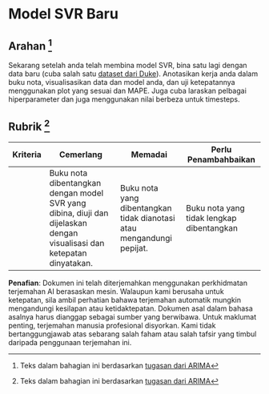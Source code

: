 # Model SVR Baru

## Arahan [^1]

Sekarang setelah anda telah membina model SVR, bina satu lagi dengan data baru (cuba salah satu [dataset dari Duke](http://www2.stat.duke.edu/~mw/ts_data_sets.html)). Anotasikan kerja anda dalam buku nota, visualisasikan data dan model anda, dan uji ketepatannya menggunakan plot yang sesuai dan MAPE. Juga cuba laraskan pelbagai hiperparameter dan juga menggunakan nilai berbeza untuk timesteps.
## Rubrik [^1]

| Kriteria | Cemerlang                                                    | Memadai                                                  | Perlu Penambahbaikan               |
| -------- | ------------------------------------------------------------ | -------------------------------------------------------- | ---------------------------------- |
|          | Buku nota dibentangkan dengan model SVR yang dibina, diuji dan dijelaskan dengan visualisasi dan ketepatan dinyatakan. | Buku nota yang dibentangkan tidak dianotasi atau mengandungi pepijat. | Buku nota yang tidak lengkap dibentangkan |

[^1]:Teks dalam bahagian ini berdasarkan [tugasan dari ARIMA](https://github.com/microsoft/ML-For-Beginners/tree/main/7-TimeSeries/2-ARIMA/assignment.md)

**Penafian**:
Dokumen ini telah diterjemahkan menggunakan perkhidmatan terjemahan AI berasaskan mesin. Walaupun kami berusaha untuk ketepatan, sila ambil perhatian bahawa terjemahan automatik mungkin mengandungi kesilapan atau ketidaktepatan. Dokumen asal dalam bahasa asalnya harus dianggap sebagai sumber yang berwibawa. Untuk maklumat penting, terjemahan manusia profesional disyorkan. Kami tidak bertanggungjawab atas sebarang salah faham atau salah tafsir yang timbul daripada penggunaan terjemahan ini.